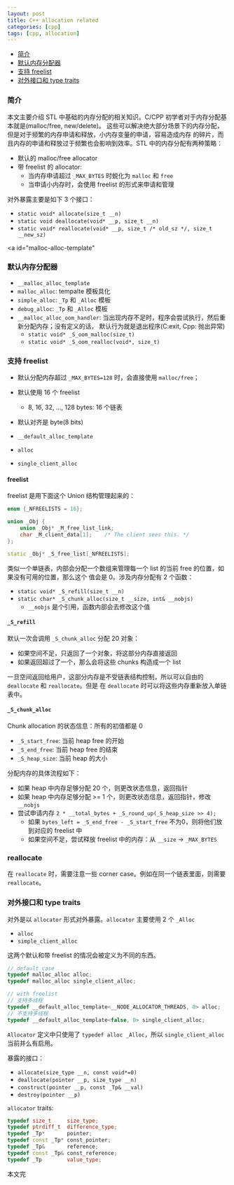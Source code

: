 ```yaml
---
layout: post
title: C++ allocation related
categories: [cpp]
tags: [cpp, allocation]
---
```


+ [简介](#intro)
+ [默认内存分配器](#malloc-alloc-tempalte)
+ [支持 freelist](#malloc-alloc-freelist)
+ [对外接口和 type traits](#allocator-type-traits)

<a id="intro"></a>

### 简介

本文主要介绍 STL 中基础的内存分配的相关知识。C/CPP 初学者对于内存分配基本就是(malloc/free, new/delete)。
这些可以解决绝大部分场景下的内存分配，但是对于频繁的内存申请和释放，小内存变量的申请，容易造成内存
的碎片，而且内存的申请和释放过于频繁也会影响到效率。STL 中的内存分配有两种策略：

+ 默认的 malloc/free allocator
+ 带 freelist 的 allocator:
  + 当内存申请超过 `_MAX_BYTES` 时蜕化为 `malloc` 和 `free`
  + 当申请小内存时，会使用 freelist 的形式来申请和管理

对外暴露主要是如下 3 个接口：

+ `static void* allocate(size_t __n)`
+ `static void deallocate(void* __p, size_t __n)`
+ `static void* reallocate(void* __p, size_t /* old_sz */, size_t __new_sz)`

<a id="malloc-alloc-template"</a>

### 默认内存分配器

+ `__malloc_alloc_template`
+ `malloc_alloc`: tempalte 模板具化
+ `simple_alloc`: `_Tp` 和 `_Alloc` 模板
+ `debug_alloc`: `_Tp` 和 `_Alloc` 模板
+ `__malloc_alloc_oom_handler`: 当出现内存不足时，程序会尝试执行，然后重新分配内存；没有定义的话，
默认行为就是退出程序(C:exit, Cpp: 抛出异常)
  + `static void* _S_oom_malloc(size_t)`
  + `static void* _S_oom_realloc(void*, size_t)`

<a id="malloc-alloc-freelist"></a>

### 支持 freelist

+ 默认分配内存超过 `_MAX_BYTES=128` 时，会直接使用 `malloc/free`；
+ 默认使用 16 个 freelist
  + 8, 16, 32, ..., 128 bytes: 16 个链表
+ 默认对齐是 byte(8 bits)

+ `__default_alloc_template`
+ `alloc`
+ `single_client_alloc`

#### freelist

freelist 是用下面这个 Union 结构管理起来的：

```cpp
enum {_NFREELISTS = 16};

union _Obj {
    union _Obj* _M_free_list_link;
    char _M_client_data[1];    /* The client sees this. */
};

static _Obj* _S_free_list[_NFREELISTS];
```

类似一个单链表，内部会分配一个数组来管理每一个 list 的当前 free 的位置，如果没有可用的位置，那么这个
值会是 0。涉及内存分配有 2 个函数：

+ `static void* _S_refill(size_t __n)`
+ `static char* _S_chunk_alloc(size_t __size, int& __nobjs)`
  + `__nobjs` 是个引用，函数内部会去修改这个值

#### `_S_refill`

默认一次会调用 `_S_chunk_alloc` 分配 20 对象：

+ 如果空间不足，只返回了一个对象，将这部分内存直接返回
+ 如果返回超过了一个，那么会将这些 chunks 构造成一个 list

一旦空间返回给用户，这部分内存是不受链表结构控制，所以可以自由的 `deallocate` 和 `reallocate`。但是
在 `deallocate` 时可以将这些内存重新放入单链表中。


#### `_S_chunk_alloc`

Chunk allocation 的状态信息：所有的初值都是 0

+ `_S_start_free`: 当前 heap free 的开始
+ `_S_end_free`: 当前 heap free 的结束
+ `_S_heap_size`: 当前 heap 的大小

分配内存的具体流程如下：

+ 如果 heap 中内存足够分配 20 个，则更改状态信息，返回指针
+ 如果 heap 中内存足够分配 >= 1 个，则更改状态信息，返回指针，修改 `__nobjs`
+ 尝试申请内存 `2 * __total_bytes + _S_round_up(_S_heap_size >> 4);`
  + 如果 `bytes_left = _S_end_free - _S_start_free` 不为0，则将他们放到对应的 freelist 中
  + 如果空间不足，尝试释放 freelist 中的内存：从 `__size` -> `_MAX_BYTES`

<a id="allocator-type-traits"></a>

### reallocate

在 `reallocate` 时，需要注意一些 corner case。例如在同一个链表里面，则需要 `reallocate`。

### 对外接口和 type traits

对外是以 `allocator` 形式对外暴露。`allocator` 主要使用 2 个 `_Alloc`

+ `alloc`
+ `simple_client_alloc`

这两个默认和带 freelist 的情况会被定义为不同的东西。

```cpp
// default case
typedef malloc_alloc alloc;
typedef malloc_alloc single_client_alloc;

// with freelist
// 支持多线程
typedef __default_alloc_template<__NODE_ALLOCATOR_THREADS, 0> alloc;
// 不支持多线程
typedef __default_alloc_template<false, 0> single_client_alloc;
```

`Allocator` 定义中只使用了 `typedef alloc _Alloc`，所以 `single_client_alloc` 当前并么有启用。

暴露的接口：

+ `allocate(size_type __n, const void*=0)`
+ `deallocate(pointer __p, size_type __n)`
+ `construct(pointer __p, const _Tp& __val)`
+ `destroy(pointer __p)`

`allocator` traits:

```cpp
typedef size_t     size_type;
typedef ptrdiff_t  difference_type;
typedef _Tp*       pointer;
typedef const _Tp* const_pointer;
typedef _Tp&       reference;
typedef const _Tp& const_reference;
typedef _Tp        value_type;
```

本文完

